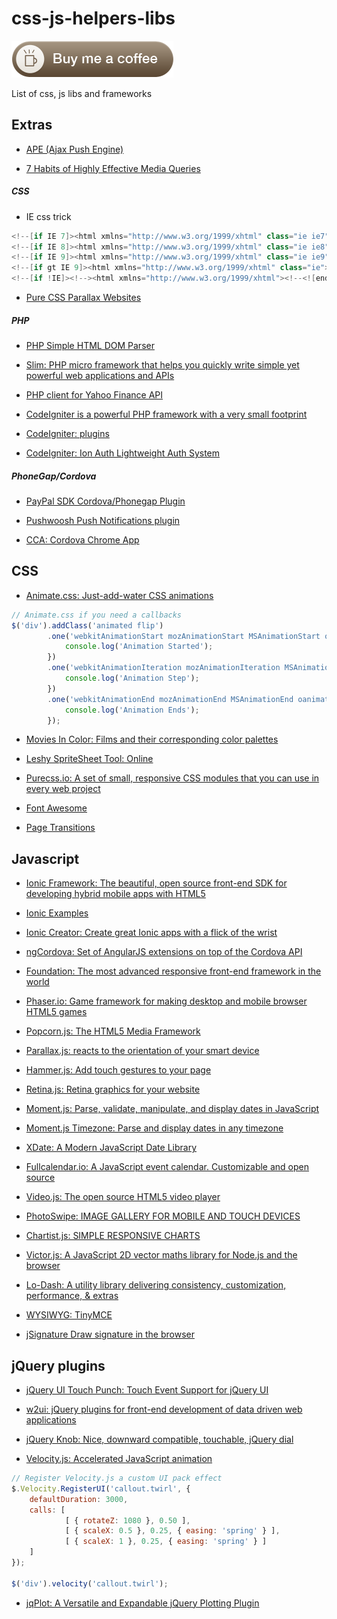 css-js-helpers-libs
===================

<a href="https://www.paypal.com/cgi-bin/webscr?cmd=_s-xclick&hosted_button_id=C2HFZWSUPV47Q" target="_blank">
  <img src="https://raw.githubusercontent.com/Blah2014/phonegap-inmobi-plugin/gh-pages/images/BuymeaCoffee.png" border="0" name="submit" alt="PayPal - The safer, easier way to pay online!" />
</a>

List of css, js libs and frameworks

## Extras
* [APE (Ajax Push Engine)](http://ape-project.org/)

* [7 Habits of Highly Effective Media Queries](http://bradfrost.com/blog/post/7-habits-of-highly-effective-media-queries/)

##### CSS

* IE css trick
```java
<!--[if IE 7]><html xmlns="http://www.w3.org/1999/xhtml" class="ie ie7"><![endif]-->
<!--[if IE 8]><html xmlns="http://www.w3.org/1999/xhtml" class="ie ie8"><![endif]-->
<!--[if IE 9]><html xmlns="http://www.w3.org/1999/xhtml" class="ie ie9"><![endif]-->
<!--[if gt IE 9]><html xmlns="http://www.w3.org/1999/xhtml" class="ie"><![endif]-->
<!--[if !IE]><!--><html xmlns="http://www.w3.org/1999/xhtml"><!--<![endif]-->
```

* [Pure CSS Parallax Websites](http://keithclark.co.uk/articles/pure-css-parallax-websites/)

##### PHP

* [PHP Simple HTML DOM Parser](http://simplehtmldom.sourceforge.net/)

* [Slim: PHP micro framework that helps you quickly write simple yet powerful web applications and APIs](http://www.slimframework.com/)

* [PHP client for Yahoo Finance API](https://github.com/scheb/yahoo-finance-api)

* [CodeIgniter is a powerful PHP framework with a very small footprint](http://www.codeigniter.com/)

* [CodeIgniter: plugins](https://github.com/bcit-ci/CodeIgniter/wiki/_pages)

* [CodeIgniter: Ion Auth Lightweight Auth System](https://github.com/benedmunds/CodeIgniter-Ion-Auth)

##### PhoneGap/Cordova
* [PayPal SDK Cordova/Phonegap Plugin](https://github.com/paypal/PayPal-Cordova-Plugin)

* [Pushwoosh Push Notifications plugin](https://github.com/Pushwoosh/pushwoosh-phonegap-3.0-plugin)

* [CCA: Cordova Chrome App](customerportal.twtelecom.com)

## CSS
* [Animate.css: Just-add-water CSS animations](http://daneden.github.io/animate.css/)
```javascript
// Animate.css if you need a callbacks
$('div').addClass('animated flip')
       	.one('webkitAnimationStart mozAnimationStart MSAnimationStart oanimationstart animationstart', function () {
        	console.log('Animation Started');
       	})
       	.one('webkitAnimationIteration mozAnimationIteration MSAnimationIteration oanimationiteration animationiteration', function () {
            console.log('Animation Step');
        })
        .one('webkitAnimationEnd mozAnimationEnd MSAnimationEnd oanimationend animationend', function () {
        	console.log('Animation Ends');
        });
```

* [Movies In Color: Films and their corresponding color palettes](http://moviesincolor.com/)

* [Leshy SpriteSheet Tool: Online](http://www.leshylabs.com/apps/sstool/)

* [Purecss.io: A set of small, responsive CSS modules that you can use in every web project](http://purecss.io/)

* [Font Awesome](http://fortawesome.github.io/Font-Awesome/)

* [Page Transitions](https://github.com/codrops/PageTransitions)

## Javascript
* [Ionic Framework: The beautiful, open source front-end SDK for developing hybrid mobile apps with HTML5](http://ionicframework.com/)

* [Ionic Examples](http://codepen.io/ionic/)

* [Ionic Creator: Create great Ionic apps with a flick of the wrist](https://creator.ionic.io/app/login)

* [ngCordova: Set of AngularJS extensions on top of the Cordova API](http://ngcordova.com/)

* [Foundation: The most advanced responsive front-end framework in the world](http://foundation.zurb.com/)

* [Phaser.io: Game framework for making desktop and mobile browser HTML5 games](http://phaser.io/)

* [Popcorn.js: The HTML5 Media Framework](http://popcornjs.org/)

* [Parallax.js: reacts to the orientation of your smart device](http://matthew.wagerfield.com/parallax/)

* [Hammer.js: Add touch gestures to your page](http://hammerjs.github.io/)

* [Retina.js: Retina graphics for your website](http://imulus.github.io/retinajs/)

* [Moment.js: Parse, validate, manipulate, and display dates in JavaScript](http://momentjs.com/)

* [Moment.js Timezone: Parse and display dates in any timezone](http://momentjs.com/timezone/)

* [XDate: A Modern JavaScript Date Library](http://arshaw.com/xdate/)

* [Fullcalendar.io: A JavaScript event calendar. Customizable and open source](http://fullcalendar.io/)

* [Video.js: The open source HTML5 video player](http://www.videojs.com/)

* [PhotoSwipe: IMAGE GALLERY FOR MOBILE AND TOUCH DEVICES](http://photoswipe.com/)

* [Chartist.js: SIMPLE RESPONSIVE CHARTS](http://gionkunz.github.io/chartist-js/)

* [Victor.js: A JavaScript 2D vector maths library for Node.js and the browser](http://victorjs.org/)

* [Lo-Dash: A utility library delivering consistency, customization, performance, & extras](https://lodash.com/)

* [WYSIWYG: TinyMCE](http://www.tinymce.com/)

* [jSignature  Draw signature in the browser](http://willowsystems.github.io/jSignature/#/about/)

## jQuery plugins
* [jQuery UI Touch Punch: Touch Event Support for jQuery UI](http://touchpunch.furf.com/)

* [w2ui: jQuery plugins for front-end development of data driven web applications](http://w2ui.com/web/)

* [jQuery Knob: Nice, downward compatible, touchable, jQuery dial](http://anthonyterrien.com/knob/)

* [Velocity.js: Accelerated JavaScript animation](http://julian.com/research/velocity/)
```javascript
// Register Velocity.js a custom UI pack effect
$.Velocity.RegisterUI('callout.twirl', {
    defaultDuration: 3000,
    calls: [ 
			[ { rotateZ: 1080 }, 0.50 ],
			[ { scaleX: 0.5 }, 0.25, { easing: 'spring' } ],
			[ { scaleX: 1 }, 0.25, { easing: 'spring' } ]
    ]
});

$('div').velocity('callout.twirl');
```
* [jqPlot: A Versatile and Expandable jQuery Plotting Plugin](http://www.jqplot.com/)
